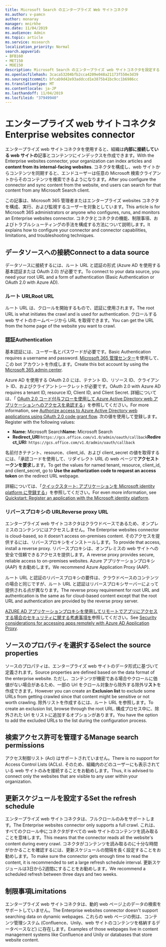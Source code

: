 ```yaml
---
title: Microsoft Search のエンタープライズ Web サイトコネクタ
ms.author: v-pamcn
author: monaray
manager: mnirkhe
ms.date: 11/04/2019
ms.audience: Admin
ms.topic: article
ms.service: mssearch
localization_priority: Normal
search.appverid:
- BFB160
- MET150
- MOE150
description: Microsoft Search のエンタープライズ web サイトコネクタを設定する
ms.openlocfilehash: 3caca53204bfb2cca4209e048a21173f550e3d39
ms.sourcegitcommit: bfcab9d42e93addccd1e3875b41bc9cc1b6986cc
ms.translationtype: MT
ms.contentlocale: ja-JP
ms.lasthandoff: 11/04/2019
ms.locfileid: "37949940"
---
```

# <a name="enterprise-websites-connector"></a><span data-ttu-id="7f774-103">エンタープライズ web サイトコネクタ</span><span class="sxs-lookup"><span data-stu-id="7f774-103">Enterprise websites connector</span></span>

<span data-ttu-id="7f774-104">エンタープライズ web サイトコネクタを使用すると、組織は**内部に接続している web サイトの**記事とコンテンツにインデックスを作成できます。</span><span class="sxs-lookup"><span data-stu-id="7f774-104">With the Enterprise websites connector, your organization can index articles and **content from its internal-facing websites**.</span></span> <span data-ttu-id="7f774-105">コネクタを構成し、web サイトからコンテンツを同期すると、エンドユーザーは任意の Microsoft 検索クライアントからそのコンテンツを検索できるようになります。</span><span class="sxs-lookup"><span data-stu-id="7f774-105">After you configure the connector and sync content from the website, end users can search for that content from any Microsoft Search client.</span></span>

<span data-ttu-id="7f774-106">この記事は、Microsoft 365 管理者またはエンタープライズ websites コネクタを構成、実行、および監視するユーザーを対象としています。</span><span class="sxs-lookup"><span data-stu-id="7f774-106">This article is for Microsoft 365 administrators or anyone who configures, runs, and monitors an Enterprise websites connector.</span></span> <span data-ttu-id="7f774-107">コネクタとコネクタの機能、制限事項、およびトラブルシューティングの手法を構成する方法について説明します。</span><span class="sxs-lookup"><span data-stu-id="7f774-107">It explains how to configure your connector and connector capabilities, limitations, and troubleshooting techniques.</span></span>  

## <a name="connect-to-a-data-source"></a><span data-ttu-id="7f774-108">データソースへの接続</span><span class="sxs-lookup"><span data-stu-id="7f774-108">Connect to a data source</span></span> 
<span data-ttu-id="7f774-109">データソースに接続するには、ルート URL と認証の形式 (Azure AD を使用する基本認証または OAuth 2.0) が必要です。</span><span class="sxs-lookup"><span data-stu-id="7f774-109">To connect to your data source, you need your root URL and a form of authentication (Basic Authentication or OAuth 2.0 with Azure AD).</span></span>

### <a name="root-url"></a><span data-ttu-id="7f774-110">ルート URL</span><span class="sxs-lookup"><span data-stu-id="7f774-110">Root URL</span></span>
<span data-ttu-id="7f774-111">ルート URL は、クロールを開始するもので、認証に使用されます。</span><span class="sxs-lookup"><span data-stu-id="7f774-111">The root URL is what initiates the crawl and is used for authentication.</span></span> <span data-ttu-id="7f774-112">クロールする web サイトのホームページから URL を取得できます。</span><span class="sxs-lookup"><span data-stu-id="7f774-112">You can get the URL from the home page of the website you want to crawl.</span></span>

### <a name="authentication"></a><span data-ttu-id="7f774-113">認証</span><span class="sxs-lookup"><span data-stu-id="7f774-113">Authentication</span></span> 
<span data-ttu-id="7f774-114">基本認証には、ユーザー名とパスワードが必要です。</span><span class="sxs-lookup"><span data-stu-id="7f774-114">Basic Authentication requires a username and password.</span></span> <span data-ttu-id="7f774-115">[Microsoft 365 管理センター](https://admin.microsoft.com)を使用して、この bot アカウントを作成します。</span><span class="sxs-lookup"><span data-stu-id="7f774-115">Create this bot account by using the [Microsoft 365 admin center](https://admin.microsoft.com).</span></span>

<span data-ttu-id="7f774-116">Azure AD を使用する OAuth 2.0 には、テナント ID、リソース ID、クライアント ID、およびクライアントシークレットが必要です。</span><span class="sxs-lookup"><span data-stu-id="7f774-116">OAuth 2.0 with Azure AD requires a tenant ID, resource ID, Client ID, and Client Secret.</span></span>
<span data-ttu-id="7f774-117">詳細については、「 [OAuth 2.0 コード付与フローを使用して Azure Active Directory web アプリケーションへのアクセスを承認する](https://docs.microsoft.com/azure/active-directory/develop/v1-protocols-oauth-code)」を参照してください。</span><span class="sxs-lookup"><span data-stu-id="7f774-117">For more information, see [Authorize access to Azure Active Directory web applications using OAuth 2.0 code grant flow](https://docs.microsoft.com/azure/active-directory/develop/v1-protocols-oauth-code).</span></span> <span data-ttu-id="7f774-118">次の値を使用して登録します。</span><span class="sxs-lookup"><span data-stu-id="7f774-118">Register with the following values:</span></span>
* <span data-ttu-id="7f774-119">**Name:** Microsoft Search</span><span class="sxs-lookup"><span data-stu-id="7f774-119">**Name:** Microsoft Search</span></span>
* <span data-ttu-id="7f774-120">**Redirect_URI:**`https://gcs.office.com/v1.0/admin/oauth/callback`</span><span class="sxs-lookup"><span data-stu-id="7f774-120">**Redirect_URI:** `https://gcs.office.com/v1.0/admin/oauth/callback`</span></span>

<span data-ttu-id="7f774-121">名前付きテナント、resource、client_id、および client_secret の値を取得するには、「承認コードを使用して、リダイレクト URL の web ページで**アクセストークンを要求**します。</span><span class="sxs-lookup"><span data-stu-id="7f774-121">To get the values for named tenant, resource, client_id, and client_secret, go to **Use the authorization code to request an access token** on the redirect URL webpage.</span></span>

<span data-ttu-id="7f774-122">詳細については、「[クイックスタート: アプリケーションを Microsoft identity platform に登録する](https://docs.microsoft.com/azure/active-directory/develop/quickstart-register-app)」を参照してください。</span><span class="sxs-lookup"><span data-stu-id="7f774-122">For even more information, see [Quickstart: Register an application with the Microsoft identity platform](https://docs.microsoft.com/azure/active-directory/develop/quickstart-register-app).</span></span>

### <a name="reverse-proxy-url"></a><span data-ttu-id="7f774-123">リバースプロキシの URL</span><span class="sxs-lookup"><span data-stu-id="7f774-123">Reverse proxy URL</span></span> 
<span data-ttu-id="7f774-124">エンタープライズ web サイトコネクタはクラウドベースであるため、オンプレミスのコンテンツにはアクセスしません。</span><span class="sxs-lookup"><span data-stu-id="7f774-124">The Enterprise websites connector is cloud-based, so it doesn't access on-premises content.</span></span> <span data-ttu-id="7f774-125">そのアクセスを提供するには、リバースプロキシをインストールします。</span><span class="sxs-lookup"><span data-stu-id="7f774-125">To provide that access, install a reverse proxy.</span></span> <span data-ttu-id="7f774-126">リバースプロキシは、オンプレミスの web サイトへの安全で信頼できるアクセスを提供します。</span><span class="sxs-lookup"><span data-stu-id="7f774-126">A reverse proxy provides secure, reliable access to on-premises websites.</span></span> <span data-ttu-id="7f774-127">Azure アプリケーションプロキシ (AAP) をお勧めします。</span><span class="sxs-lookup"><span data-stu-id="7f774-127">We recommend Azure Application Proxy (AAP).</span></span>

<span data-ttu-id="7f774-128">ルート URL と認証のリバースプロキシの要件は、クラウドベースのコンテンツの場合と同じですが、ルート URL と認証はリバースプロキシサーバーによって提供される点が異なります。</span><span class="sxs-lookup"><span data-stu-id="7f774-128">The reverse proxy requirement for root URL and authentication is the same as for cloud-based content except that the root URL and authentication are provided by the reverse proxy server.</span></span>

<span data-ttu-id="7f774-129">[AZURE AD アプリケーションプロキシを使用してリモートでアプリにアクセスする場合のセキュリティに関する考慮事項を](https://docs.microsoft.com/azure/active-directory/manage-apps/application-proxy-security)参照してください。</span><span class="sxs-lookup"><span data-stu-id="7f774-129">See [Security considerations for accessing apps remotely with Azure AD Application Proxy](https://docs.microsoft.com/azure/active-directory/manage-apps/application-proxy-security).</span></span>

## <a name="select-the-source-properties"></a><span data-ttu-id="7f774-130">ソースのプロパティを選択する</span><span class="sxs-lookup"><span data-stu-id="7f774-130">Select the source properties</span></span> 
<span data-ttu-id="7f774-131">ソースのプロパティは、エンタープライズ web サイトのデータ形式に基づいて定義されます。</span><span class="sxs-lookup"><span data-stu-id="7f774-131">Source properties are defined based on the data format of the enterprise website.</span></span> <span data-ttu-id="7f774-132">ただし、コンテンツが機密である場合やクロールに価値がない場合があるため、一部の Url をクロール対象から除外する除外**リスト**を作成できます。</span><span class="sxs-lookup"><span data-stu-id="7f774-132">However you can create an **Exclusion list** to exclude some URLs from getting crawled since that content might be sensitive or not worth crawling.</span></span> <span data-ttu-id="7f774-133">除外リストを作成するには、ルート URL を参照します。</span><span class="sxs-lookup"><span data-stu-id="7f774-133">To create an exclusion list, browse through the root URL.</span></span> <span data-ttu-id="7f774-134">構成プロセス中に、除外された Url をリストに追加するオプションがあります。</span><span class="sxs-lookup"><span data-stu-id="7f774-134">You have the option to add the excluded URLs to the list during the configuration process.</span></span>

## <a name="manage-search-permissions"></a><span data-ttu-id="7f774-135">検索アクセス許可を管理する</span><span class="sxs-lookup"><span data-stu-id="7f774-135">Manage search permissions</span></span> 
<span data-ttu-id="7f774-136">アクセス制御リスト (Acl) はサポートされていません。</span><span class="sxs-lookup"><span data-stu-id="7f774-136">There is no support for Access Control Lists (ACLs).</span></span> <span data-ttu-id="7f774-137">そのため、組織内のどのユーザーにも表示されている web サイトのみを接続することをお勧めします。</span><span class="sxs-lookup"><span data-stu-id="7f774-137">Thus, it is advised to connect only the websites that are visible to any user within your organization.</span></span>

## <a name="set-the-refresh-schedule"></a><span data-ttu-id="7f774-138">更新スケジュールを設定する</span><span class="sxs-lookup"><span data-stu-id="7f774-138">Set the refresh schedule</span></span>
<span data-ttu-id="7f774-139">エンタープライズ web サイトコネクタは、フルクロールのみをサポートします。</span><span class="sxs-lookup"><span data-stu-id="7f774-139">The Enterprise websites connector only supports a full crawl.</span></span> <span data-ttu-id="7f774-140">これは、すべてのクロール中にコネクタがすべての web サイトのコンテンツを読み取ることを意味します。</span><span class="sxs-lookup"><span data-stu-id="7f774-140">This means that the connector reads all the website's content during every crawl.</span></span> <span data-ttu-id="7f774-141">コネクタがコンテンツを読み取るのに十分な時間がかかることを確認するには、更新スケジュールの間隔を長く設定することをお勧めします。</span><span class="sxs-lookup"><span data-stu-id="7f774-141">To make sure the connector gets enough time to read the content, it is recommended to set a large refresh schedule interval.</span></span> <span data-ttu-id="7f774-142">更新スケジュールは3日から2週間にすることをお勧めします。</span><span class="sxs-lookup"><span data-stu-id="7f774-142">We recommend a scheduled refresh between three days and two weeks.</span></span>

## <a name="limitations"></a><span data-ttu-id="7f774-143">制限事項</span><span class="sxs-lookup"><span data-stu-id="7f774-143">Limitations</span></span> 
<span data-ttu-id="7f774-144">エンタープライズ web サイトコネクタは、動的 web ページ上のデータの検索をサポートしていません。</span><span class="sxs-lookup"><span data-stu-id="7f774-144">The Enterprise websites connector doesn't support searching data on dynamic webpages.</span></span> <span data-ttu-id="7f774-145">これらの web ページの例は、コンテンツ管理システム (Confluence、Unily、web サイトのコンテンツを格納するデータベースなど) に存在します。</span><span class="sxs-lookup"><span data-stu-id="7f774-145">Examples of those webpages live in content management systems like Confluence and Unily or databases that store website content.</span></span>